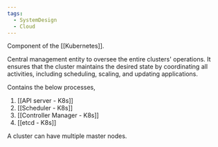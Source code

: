 ```yaml
---
tags:
  - SystemDesign
  - Cloud
---
```

Component of the [[Kubernetes]]. 

Central management entity to oversee the entire clusters' operations. It ensures that the cluster maintains the desired state by coordinating all activities, including scheduling, scaling, and updating applications.

Contains the below processes,
1. [[API server - K8s]]
2. [[Scheduler - K8s]]
3. [[Controller Manager - K8s]]
4. [[etcd - K8s]]

A cluster can have multiple master nodes.
